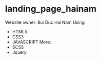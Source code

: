# landing_page_hainam
Website owner: Bui Duc Hai Nam
Using: 
- HTML5
- CSS3
- JAVASCRIPT
More:
- SCSS
- Jquery
